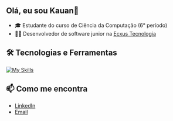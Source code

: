 ## Olá, eu sou Kauan👋

- 🎓 Estudante do curso de Ciência da Computação (6° período)
- 👨‍💻 Desenvolvedor de software junior na [Ecxus Tecnologia](https://ecxus.com.br/)

## 🛠️ Tecnologias e Ferramentas

[![My Skills](https://skillicons.dev/icons?i=java,spring,html,css,js,ts,css,nodejs,nestjs,git,idea,vscode)](https://skillicons.dev)

## 📫 Como me encontra

- [LinkedIn](https://www.linkedin.com/in/kauan-gouveia-30006b259)
- [Email](mailto:kauan.ogouveia@gmail.com)
